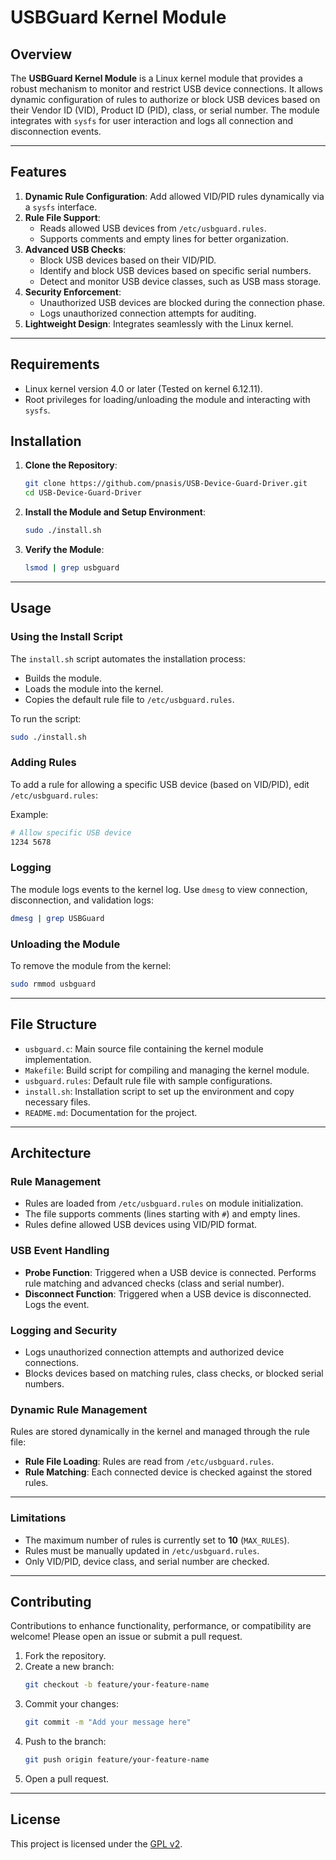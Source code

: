 # USBGuard Kernel Module

## Overview
The **USBGuard Kernel Module** is a Linux kernel module that provides a robust mechanism to monitor and restrict USB device connections. It allows dynamic configuration of rules to authorize or block USB devices based on their Vendor ID (VID), Product ID (PID), class, or serial number. The module integrates with `sysfs` for user interaction and logs all connection and disconnection events.

---

## Features
1. **Dynamic Rule Configuration**: Add allowed VID/PID rules dynamically via a `sysfs` interface.
2. **Rule File Support**:
   - Reads allowed USB devices from `/etc/usbguard.rules`.
   - Supports comments and empty lines for better organization.
3. **Advanced USB Checks**:
   - Block USB devices based on their VID/PID.
   - Identify and block USB devices based on specific serial numbers.
   - Detect and monitor USB device classes, such as USB mass storage.
4. **Security Enforcement**:
   - Unauthorized USB devices are blocked during the connection phase.
   - Logs unauthorized connection attempts for auditing.
5. **Lightweight Design**: Integrates seamlessly with the Linux kernel.

---

## Requirements
- Linux kernel version 4.0 or later (Tested on kernel 6.12.11).
- Root privileges for loading/unloading the module and interacting with `sysfs`.

## Installation

1. **Clone the Repository**:
   ```bash
   git clone https://github.com/pnasis/USB-Device-Guard-Driver.git
   cd USB-Device-Guard-Driver
   ```

2. **Install the Module and Setup Environment**:
   ```bash
   sudo ./install.sh
   ```

3. **Verify the Module**:
   ```bash
   lsmod | grep usbguard
   ```

---

## Usage

### Using the Install Script
The `install.sh` script automates the installation process:
- Builds the module.
- Loads the module into the kernel.
- Copies the default rule file to `/etc/usbguard.rules`.

To run the script:
```bash
sudo ./install.sh
```

### Adding Rules

To add a rule for allowing a specific USB device (based on VID/PID), edit `/etc/usbguard.rules`:

Example:
```bash
# Allow specific USB device
1234 5678
```

### Logging
The module logs events to the kernel log. Use `dmesg` to view connection, disconnection, and validation logs:
```bash
dmesg | grep USBGuard
```

### Unloading the Module
To remove the module from the kernel:
```bash
sudo rmmod usbguard
```

---

## File Structure
- `usbguard.c`: Main source file containing the kernel module implementation.
- `Makefile`: Build script for compiling and managing the kernel module.
- `usbguard.rules`: Default rule file with sample configurations.
- `install.sh`: Installation script to set up the environment and copy necessary files.
- `README.md`: Documentation for the project.

---

## Architecture

### Rule Management
- Rules are loaded from `/etc/usbguard.rules` on module initialization.
- The file supports comments (lines starting with `#`) and empty lines.
- Rules define allowed USB devices using VID/PID format.

### USB Event Handling
- **Probe Function**: Triggered when a USB device is connected. Performs rule matching and advanced checks (class and serial number).
- **Disconnect Function**: Triggered when a USB device is disconnected. Logs the event.

### Logging and Security
- Logs unauthorized connection attempts and authorized device connections.
- Blocks devices based on matching rules, class checks, or blocked serial numbers.

### Dynamic Rule Management
Rules are stored dynamically in the kernel and managed through the rule file:
- **Rule File Loading**: Rules are read from `/etc/usbguard.rules`.
- **Rule Matching**: Each connected device is checked against the stored rules.

---

### Limitations
- The maximum number of rules is currently set to **10** (`MAX_RULES`).
- Rules must be manually updated in `/etc/usbguard.rules`.
- Only VID/PID, device class, and serial number are checked.

---

## Contributing
Contributions to enhance functionality, performance, or compatibility are welcome! Please open an issue or submit a pull request.

1. Fork the repository.
2. Create a new branch:
   ```bash
   git checkout -b feature/your-feature-name
   ```
3. Commit your changes:
   ```bash
   git commit -m "Add your message here"
   ```
4. Push to the branch:
   ```bash
   git push origin feature/your-feature-name
   ```
5. Open a pull request.

---

## License
This project is licensed under the [GPL v2](https://www.gnu.org/licenses/old-licenses/gpl-2.0.html).
